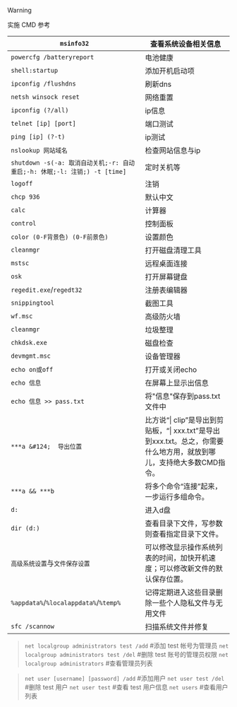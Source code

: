 
> [!WARNING]
> 实施 CMD 参考

| `msinfo32` | 查看系统设备相关信息 |
| --- | --- |
| `powercfg /batteryreport` | 电池健康 |
| `shell:startup` | 添加开机启动项 |
| `ipconfig /flushdns` | 刷新dns |
| `netsh winsock reset` | 网络重置 |
| `ipconfig (?/all)` | ip信息 |
| `telnet [ip] [port]` | 端口测试 |
| `ping [ip] (?-t)` | ip测试 |
| `nslookup 网站域名` | 检查网站信息与ip |
| `shutdown -s(-a: 取消自动关机;-r: 自动重启;-h: 休眠;-l: 注销;) -t [time]` | 定时关机等 |
| `logoff` | 注销 |
| `chcp 936` | 默认中文 |
| `calc` | 计算器 |
| `control` | 控制面板 |
| `color (0-F背景色) (0-F前景色)` | 设置颜色 |
| `cleanmgr` | 打开磁盘清理工具 |
| `mstsc` | 远程桌面连接 |
| `osk` | 打开屏幕键盘 |
| `regedit.exe`/`regedt32` | 注册表编辑器 |
| `snippingtool` | 截图工具 |
| `wf.msc` | 高级防火墙 |
| `cleanmgr` | 垃圾整理 |
| `chkdsk.exe` | 磁盘检查 |
| `devmgmt.msc` | 设备管理器 |
| `echo on或off` | 打开或关闭echo |
| `echo 信息` | 在屏幕上显示出信息 |
| `echo 信息 >> pass.txt` | 将"信息"保存到pass.txt文件中 |
| `***a &#124;  导出位置` | 比方说“&#124; clip”是导出到剪贴板，“&#124; xxx.txt”是导出到xxx.txt。总之，你需要什么地方用，就放到哪儿，支持绝大多数CMD指令。 |
| `***a && ***b` | 将多个命令“连接”起来，一步运行多组命令。 |
| `d:` | 进入d盘 |
| `dir (d:)` | 查看目录下文件，写参数则查看指定目录下文件。 |
| `高级系统设置`与`文件保存设置` | 可以修改显示操作系统列表的时间，加快开机速度；可以修改新文件的默认保存位置。 |
| `%appdata%`/`%localappdata%`/`%temp%` | 记得定期进入这些目录删除一些个人隐私文件与无用文件 |
| `sfc /scannow` | 扫描系统文件并修复 |

> `net localgroup administrators test /add` #添加 test 帐号为管理员
> `net localgroup administrators test /del` #删除 test 账号的管理员权限
> `net localgroup administrators` #查看管理员列表

> `net user [username] [password] /add` #添加用户
> `net user test /del` #删除 test 用户
> `net user test` #查看 test 用户信息
> `net users` #查看用户列表
